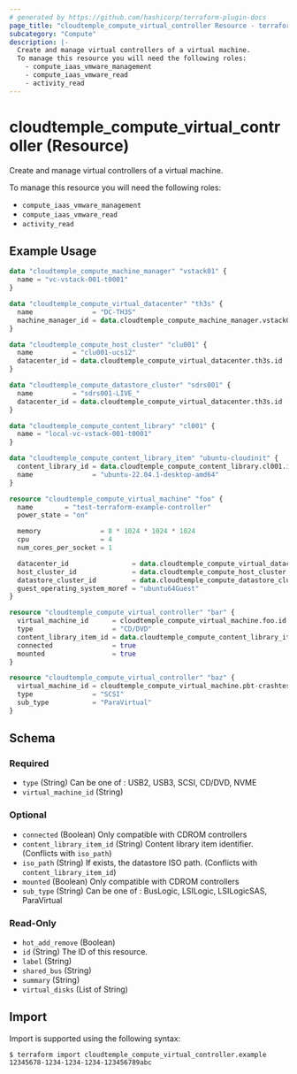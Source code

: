 ```yaml
---
# generated by https://github.com/hashicorp/terraform-plugin-docs
page_title: "cloudtemple_compute_virtual_controller Resource - terraform-provider-cloudtemple"
subcategory: "Compute"
description: |-
  Create and manage virtual controllers of a virtual machine.
  To manage this resource you will need the following roles:
    - compute_iaas_vmware_management
    - compute_iaas_vmware_read
    - activity_read
---
```


# cloudtemple_compute_virtual_controller (Resource)

Create and manage virtual controllers of a virtual machine.

To manage this resource you will need the following roles:
  - `compute_iaas_vmware_management`
  - `compute_iaas_vmware_read`
  - `activity_read`

## Example Usage

```terraform
data "cloudtemple_compute_machine_manager" "vstack01" {
  name = "vc-vstack-001-t0001"
}

data "cloudtemple_compute_virtual_datacenter" "th3s" {
  name               = "DC-TH3S"
  machine_manager_id = data.cloudtemple_compute_machine_manager.vstack01.id
}

data "cloudtemple_compute_host_cluster" "clu001" {
  name          = "clu001-ucs12"
  datacenter_id = data.cloudtemple_compute_virtual_datacenter.th3s.id
}

data "cloudtemple_compute_datastore_cluster" "sdrs001" {
  name          = "sdrs001-LIVE_"
  datacenter_id = data.cloudtemple_compute_virtual_datacenter.th3s.id
}

data "cloudtemple_compute_content_library" "cl001" {
  name = "local-vc-vstack-001-t0001"
}

data "cloudtemple_compute_content_library_item" "ubuntu-cloudinit" {
  content_library_id = data.cloudtemple_compute_content_library.cl001.id
  name               = "ubuntu-22.04.1-desktop-amd64"
}

resource "cloudtemple_compute_virtual_machine" "foo" {
  name        = "test-terraform-example-controller"
  power_state = "on"

  memory               = 8 * 1024 * 1024 * 1024
  cpu                  = 4
  num_cores_per_socket = 1

  datacenter_id                = data.cloudtemple_compute_virtual_datacenter.th3s.id
  host_cluster_id              = data.cloudtemple_compute_host_cluster.clu001.id
  datastore_cluster_id         = data.cloudtemple_compute_datastore_cluster.sdrs001.id
  guest_operating_system_moref = "ubuntu64Guest"
}

resource "cloudtemple_compute_virtual_controller" "bar" {
  virtual_machine_id      = cloudtemple_compute_virtual_machine.foo.id
  type                    = "CD/DVD"
  content_library_item_id = data.cloudtemple_compute_content_library_item.ubuntu-cloudinit.id
  connected               = true
  mounted                 = true
}

resource "cloudtemple_compute_virtual_controller" "baz" {
  virtual_machine_id = cloudtemple_compute_virtual_machine.pbt-crashtest.id
  type               = "SCSI"
  sub_type           = "ParaVirtual"
}
```

<!-- schema generated by tfplugindocs -->
## Schema

### Required

- `type` (String) Can be one of : USB2, USB3, SCSI, CD/DVD, NVME
- `virtual_machine_id` (String)

### Optional

- `connected` (Boolean) Only compatible with CDROM controllers
- `content_library_item_id` (String) Content library item identifier. (Conflicts with `iso_path`)
- `iso_path` (String) If exists, the datastore ISO path. (Conflicts with `content_library_item_id`)
- `mounted` (Boolean) Only compatible with CDROM controllers
- `sub_type` (String) Can be one of : BusLogic, LSILogic, LSILogicSAS, ParaVirtual

### Read-Only

- `hot_add_remove` (Boolean)
- `id` (String) The ID of this resource.
- `label` (String)
- `shared_bus` (String)
- `summary` (String)
- `virtual_disks` (List of String)

## Import

Import is supported using the following syntax:

```shell
$ terraform import cloudtemple_compute_virtual_controller.example 12345678-1234-1234-1234-123456789abc
```
